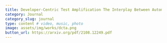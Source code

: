 ```yaml
---
title: Developer-Centric Test Amplification The Interplay Between Automatic Generation and Human Exploration
category: Journal
category_slug: journal
type: content # video, music, photo
image: assets/img/works/dcta.png
button_url: https://arxiv.org/pdf/2108.12249.pdf
---
```


